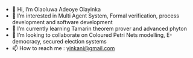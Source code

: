 - 👋 Hi, I’m Olaoluwa Adeoye Olayinka
- 👀 I’m interested in Multi Agent System, Formal verification, process development and software development
- 🌱 I’m currently learning Tamarin theorem prover and advanced phyton
- 💞️ I’m looking to collaborate on Coloured Petri Nets modelling, E-democracy, secured election systems
- 📫 How to reach me : yinkani@gmail.com

<!---
olayinka1/olayinka1 is a ✨ special ✨ repository because its `README.md` (this file) appears on your GitHub profile.
You can click the Preview link to take a look at your changes.
--->
